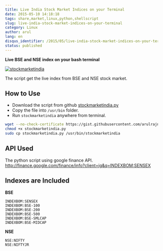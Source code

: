 ```yaml
---
title: Live India Stock Market Indices on your Terminal
date: 2015-05-10 14:18:18
tags: share,market,linux,python,shellscript
slug: live-india-stock-market-indices-on-your-terminal
category: Linux
author: arul
lang: en
disqus_identifier: /2015/05/live-india-stock-market-indices-on-your-terminal.html
status: published
---
```


**Live BSE and NSE index on your bash terminal**

[![stockmarketindia](http://1.bp.blogspot.com/-fDoy3dPAOBQ/VUXc8-MHu3I/AAAAAAAAAus/YhaywsrtU4g/s640/stockmarketindia.png)](http://1.bp.blogspot.com/-fDoy3dPAOBQ/VUXc8-MHu3I/AAAAAAAAAus/YhaywsrtU4g/s1600/stockmarketindia.png)

The script get the live index from BSE and NSE stock market.

## How to Use

-   Download the script from github
    [stockmarketindia.py](https://gist.githubusercontent.com/arulrajnet/21addbacdbdfd6e190f4)
-   Copy the file into `/usr/bin` folder.
-   Run `stockmarketindia` anywhere from terminal.

``` bash
wget --no-check-certificate https://gist.githubusercontent.com/arulrajnet/21addbacdbdfd6e190f4/raw/stockmarketindia.py
chmod +x stockmarketindia.py
sudo cp stockmarketindia.py /usr/bin/stockmarketindia
```

## API Used

The python script using google finance API.
<http://finance.google.com/finance/info?client=ig&q=INDEXBOM:SENSEX>

## Indexes are Included

**BSE**

``` text
INDEXBOM:SENSEX
INDEXBOM:BSE-100
INDEXBOM:BSE-200
INDEXBOM:BSE-500
INDEXBOM:BSE-SMLCAP
INDEXBOM:BSE-MIDCAP
```

**NSE**

``` text
NSE:NIFTY
NSE:NIFTYJR
```
